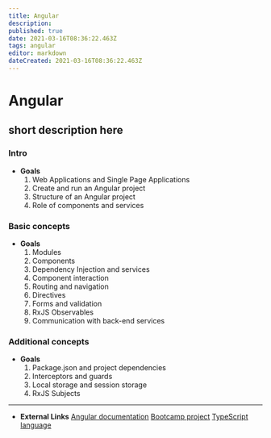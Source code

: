 ```yaml
---
title: Angular
description: 
published: true
date: 2021-03-16T08:36:22.463Z
tags: angular
editor: markdown
dateCreated: 2021-03-16T08:36:22.463Z
---
```


# Angular
short description here
---
### Intro
- **Goals**
   1. Web Applications and Single Page Applications
   2. Create and run an Angular project
   3. Structure of an Angular project
   4. Role of components and services

### Basic concepts
- **Goals**
   1. Modules
   2. Components
   3. Dependency Injection and services
   4. Component interaction
   5. Routing and navigation
   6. Directives
   7. Forms and validation
   8. RxJS Observables
   9. Communication with back-end services

### Additional concepts
- **Goals**
   1. Package.json and project dependencies
   2. Interceptors and guards
   3. Local storage and session storage
   4. RxJS Subjects

---
- **External Links**
[Angular documentation](http://angular.io/docs)
[Bootcamp project](https://gitlab.com/BU7/learning/kp-angular-bootcamp-fe)
[TypeScript language](https://www.typescriptlang.org/)